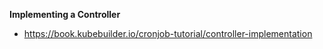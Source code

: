 **Implementing a Controller**
- https://book.kubebuilder.io/cronjob-tutorial/controller-implementation
